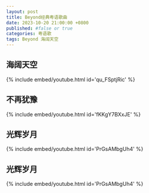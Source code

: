```yaml
---
layout: post
title: Beyond经典粤语歌曲
date: 2023-10-20 21:00:00 +0800
published: #false or true
categories: 粤语歌
tags: Beyond 海阔天空
---
```


## 海阔天空
{% include embed/youtube.html id='qu_FSptjRic' %}


## 不再犹豫
{% include embed/youtube.html id='fKKgY7BXxJE' %}


## 光辉岁月
{% include embed/youtube.html id='PrGsAMbgUh4' %}


## 光辉岁月
{% include embed/youtube.html id='PrGsAMbgUh4' %}
